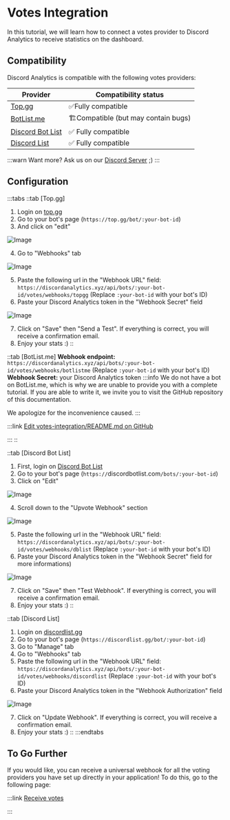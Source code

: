 # Votes Integration

In this tutorial, we will learn how to connect a votes provider to Discord Analytics to receive statistics on the dashboard.

## Compatibility

Discord Analytics is compatible with the following votes providers:

| Provider                                         | Compatibility status                                    |
| ------------------------------------------------ | ------------------------------------------------------- |
| [Top.gg](https://top.gg)         | ✅Fully compatible                                       |
| [BotList.me](https://botlist.me) | 🏗️Compatible (but may contain bugs) |
| [Discord Bot List](https://discordbotlist.com)   | ✅ Fully compatible                                      |
| [Discord List](https://discordlist.gg)           | ✅ Fully compatible                                      |

:::warn
Want more? Ask us on our [Discord Server](https://discordanalytics.xyz/go/support) ;)
:::

## Configuration

:::tabs
::tab \[Top.gg]

1. Login on [top.gg](https://top.gg)
2. Go to your bot's page (`https://top.gg/bot/:your-bot-id`)
3. And click on "edit"

![Image](https://i.imgur.com/qxNhBwF.png)

4. Go to "Webhooks" tab

![Image](https://i.imgur.com/Aw4jdqo.png)

5. Paste the following url in the "Webhook URL" field: `https://discordanalytics.xyz/api/bots/:your-bot-id/votes/webhooks/topgg` (Replace `:your-bot-id` with your bot's ID)
6. Paste your Discord Analytics token in the "Webhook Secret" field

![Image](https://i.imgur.com/RQJd8yt.png)

7. Click on "Save" then "Send a Test". If everything is correct, you will receive a confirmation email.
8. Enjoy your stats :)
   ::

::tab [BotList.me]
**Webhook endpoint:** `https://discordanalytics.xyz/api/bots/:your-bot-id/votes/webhooks/botlistme` (Replace `:your-bot-id` with your bot's ID) <br>
**Webhook Secret:** your Discord Analytics token
:::info
We do not have a bot on BotList.me, which is why we are unable to provide you with a complete tutorial. If you are able to write it, we invite you to visit the GitHub repository of this documentation.

We apologize for the inconvenience caused.
:::

:::link [Edit votes-integration/README.md on GitHub](https://github.com/DiscordAnalytics/docs/tree/main/get-started/votes-integration/README.md)

:::
::

::tab [Discord Bot List]

1. First, login on [Discord Bot List](https://discordbotlist.com)
2. Go to your bot's page (`https://`discordbotlist.com`/bots/:your-bot-id`)
3. Click on "Edit"

![Image](https://i.imgur.com/qxJJZNA.png)

4. Scroll down to the "Upvote Webhook" section

![Image](https://i.imgur.com/L9iqvdv.png)

5. Paste the following url in the "Webhook URL" field: `https://discordanalytics.xyz/api/bots/:your-bot-id/votes/webhooks/dblist` (Replace `:your-bot-id` with your bot's ID)
6. Paste your Discord Analytics token in the "Webhook Secret" field for more informations)

![Image](https://i.imgur.com/WfDZ7Wz.png)

7. Click on "Save" then "Test Webhook". If everything is correct, you will receive a confirmation email.
8. Enjoy your stats :)
   ::

::tab [Discord List]

1. Login on [discordlist.gg](https://discordlist.gg)
2. Go to your bot's page (`https://discordlist.gg/bot/:your-bot-id`)
3. Go to "Manage" tab
4. Go to "Webhooks" tab
5. Paste the following url in the "Webhook URL" field: `https://discordanalytics.xyz/api/bots/:your-bot-id/votes/webhooks/discordlist` (Replace `:your-bot-id` with your bot's ID)
6. Paste your Discord Analytics token in the "Webhook Authorization" field

![Image](https://i.imgur.com/9V0KONL.png)

7. Click on "Update Webhook". If everything is correct, you will receive a confirmation email.
8. Enjoy your stats :)
   ::
   :::endtabs

## To Go Further

If you would like, you can receive a universal webhook for all the voting providers you have set up directly in your application! To do this, go to the following page:

:::link [Receive votes](/docs/main/get-started/advanced-usage/receive-votes)

:::
